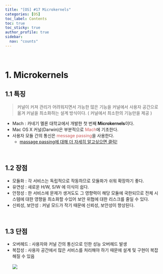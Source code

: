 ```yaml
---
title: "[OS] #17 Microkernels"
categories: [OS]
toc_label: Contents
toc: true
toc_sticky: true
author_profile: true
sidebar:
  nav: "counts"
---
```


<br>

# 1. Microkernels

## 1.1 특징

> 커널이 커져 관리가 어려워지면서 가능한 많은 기능을 커널에서 사용자 공간으로 옮겨 커널을 최소화하는 설계 방식이다. ( 커널에서 최소한의 기능만을 제공 )

- Mach : 카네기 멜론 대학교에서 개발한 첫 번째 **Microkernels**이다.
- Mac OS X 커널(Darwin)은 부분적으로 <span style="color:indianred">Mach</span>에 기초한다.
- 사용자 모듈 간의 통신은 <span style="color:indianred">message passing</span>을 사용한다.
  - [massage passing에 대해 더 자세히 알고싶으면 클릭!](<https://mynamesieun.github.io/os/IPC(%ED%94%84%EB%A1%9C%EC%84%B8%EC%8A%A4%EA%B0%84-%ED%86%B5%EC%8B%A0)/>)

<br>

## 1.2 장점

- 모듈화 : 각 서비스는 독립적으로 작동하므로 모듈화가 쉬워 확장하기 좋다.
- 유연성 : 새로운 H/W, S/W 에 이식이 쉽다.
- 안정성 : 한 서비스에 문제가 생겨도도 그 영향력이 해당 모듈에 국한되므로 전체 시스템에 대한 영향을 최소화할 수있어 보안 위협에 대한 리스크를 줄일 수 있다.
- 신뢰성, 보안성 : 커널 모드가 작기 때문에 신뢰성, 보안성이 향상된다.

<br>

## 1.3 단점

- 오버헤드 : 사용자와 커널 간의 통신으로 인한 성능 오버헤드 발생
- 복잡성 : 사용자 공간에서 많은 서비스를 처리해야 하기 때문에 설계 및 구현이 복잡해질 수 있음<br><br>
  ![](https://velog.velcdn.com/images/sieunpark/post/2acc4ab9-7383-4fd2-add6-2f8832cd033c/image.png)

<br>
